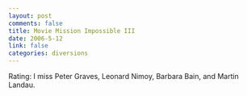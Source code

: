 ```yaml
--- 
layout: post
comments: false
title: Movie Mission Impossible III
date: 2006-5-12
link: false
categories: diversions
---
```

Rating: I miss Peter Graves, Leonard Nimoy, Barbara Bain,  and Martin Landau.
